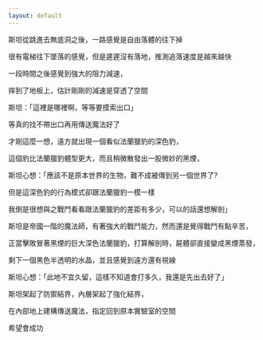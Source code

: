 ```yaml
---
layout: default
---
```


斯坦從跳進去無底洞之後，一路感覺是自由落體的往下掉  

很有電梯往下墜落的感覺，但是遲遲沒有落地，推測追落速度是越來越快  

一段時間之後感覺到強大的阻力減速，  

摔到了地板上，估計剛剛的減速是穿透了空間  

斯坦：「這裡是哪裡啊，等等要摸索出口」  

等真的找不帶出口再用傳送魔法好了  

才剛這麼一想，遠方就出現一個看似法蘭獵豹的深色豹，  

這個豹比法蘭獵豹體型更大，而且稍微散發出一股微妙的黑煙，  

斯坦心想：「應該不是原本世界的生物，難不成被傳到另一個世界了?  

但是這深色豹的行為模式卻跟法蘭獵豹一模一樣  

我倒是很想與之戰鬥看看跟法蘭獵豹的差距有多少，可以的話還想解剖」  

斯坦是帝國一階的魔法師，有著強大的戰鬥能力，然而還是覺得戰鬥有點辛苦，  

正當擊敗冒著黑煙的巨大深色法蘭獵豹，打算解剖時，屍體卻直接變成黑煙蒸發，  

剩下一個黑色半透明的水晶，並且感覺到遠方還有視線  

斯坦心想：「此地不宜久留，這樣不知道會打多久，我還是先出去好了」  

斯坦架起了防禦結界，內層架起了強化結界，  

在內部地上建構傳送魔法，指定回到原本實驗室的空間  

希望會成功
